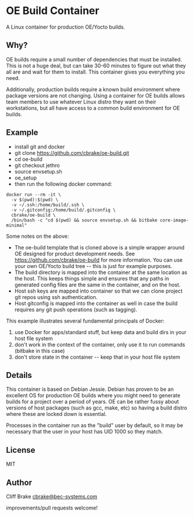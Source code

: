 OE Build Container
==================

A Linux container for production OE/Yocto builds.

Why?
----

OE builds require a small number of dependencies that must be installed.  This is not a huge deal,
but can take 30-60 minutes to figure out what they all are and wait for them to install.  This 
container gives you everything you need.

Additionally, production builds require a known build environment where package versions are 
not changing.  Using a container for OE builds allows team members to use whatever Linux distro
they want on their workstations, but all have access to a common build environment for OE builds.  

Example
-------

* install git and docker
* git clone https://github.com/cbrake/oe-build.git
* cd oe-build
* git checkout jethro
* source envsetup.sh
* oe\_setup
* then run the following docker command:

```
docker run --rm -it \
  -v $(pwd):$(pwd) \
  -v ~/.ssh:/home/build/.ssh \
  -v ~/.gitconfig:/home/build/.gitconfig \
  cbrake/oe-build \
  /bin/bash -c "cd $(pwd) && source envsetup.sh && bitbake core-image-minimal"
```

Some notes on the above:

* The oe-build template that is cloned above is a simple wrapper around OE designed for product development needs.  See https://github.com/cbrake/oe-build for more information.  You can use your own OE/Yocto build tree -- this is just for example purposes.
* The build directory is mapped into the container at the same location as the host.  This keeps things simple and ensures that any paths in generated config files are the same in the container, and on the host.
* Host ssh keys are mapped into container so that we can clone project git repos using ssh authentication.
* Host gitconfig is mapped into the container as well in case the build requires any git push operations (such as tagging).

This example illustrates several fundamental principals of Docker: 

1. use Docker for apps/standard stuff, but keep data and build dirs in your host file system
1. don't work in the context of the container, only use it to run commands (bitbake in this case)
1. don't store state in the container -- keep that in your host file system

Details
-------

This container is based on Debian Jessie.  Debian has proven to be an excellent OS for production OE builds where you might need to generate builds for a project over a period of years.  OE can be rather fussy about versions of host packages (such as gcc, make, etc) so having a build distro where these are locked down is essential.

Processes in the container run as the "build" user by default, so it may be necessary that the user in your host has UID 1000 so they match.  

License
-------

MIT

Author
------

Cliff Brake <cbrake@bec-systems.com>

improvements/pull requests welcome!

